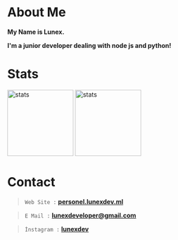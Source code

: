 # About Me

**My Name is Lunex.**

**I'm a junior developer dealing with node js and python!**

#  Stats

<img src="https://github-readme-stats.vercel.app/api?username=lunexdev&show_icons=true&theme=react" width="%100" height="150px" alt="stats"/>
<img src="https://github-readme-stats.vercel.app/api/top-langs/?username=lunexdev&theme=react&layout=compact" width="%100" height="150px" alt="stats"/>

# Contact

> `Web Site :`   **[personel.lunexdev.ml](https://personel.lunexdev.ml)**

> `E Mail :`  **lunexdeveloper@gmail.com**

> `İnstagram :`  **[lunexdev](https://instagram.com/lunexdev)**

